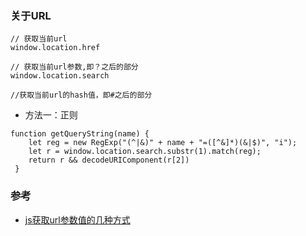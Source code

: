 
### 关于URL
```
// 获取当前url
window.location.href

// 获取当前url参数,即？之后的部分
window.location.search

//获取当前url的hash值，即#之后的部分
```
- 方法一：正则
```
function getQueryString(name) {
    let reg = new RegExp("(^|&)" + name + "=([^&]*)(&|$)", "i");
    let r = window.location.search.substr(1).match(reg);
    return r && decodeURIComponent(r[2])
 }
```

### 参考  
- [js获取url参数值的几种方式](https://www.jianshu.com/p/708c915fb905)